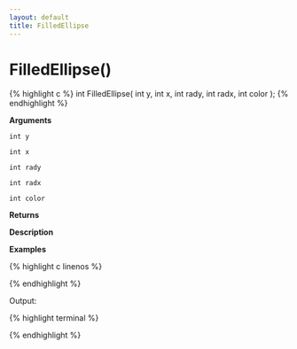 ```yaml
---
layout: default
title: FilledEllipse
---
```


# FilledEllipse()

{% highlight c %}
int FilledEllipse( int y, int x, int rady, int radx, int color );
{% endhighlight %}

**Arguments**

`int y`

`int x`

`int rady`

`int radx`

`int color`

**Returns**

**Description**

**Examples**

{% highlight c linenos %}

{% endhighlight %}

Output:

{% highlight terminal %}

{% endhighlight %}
